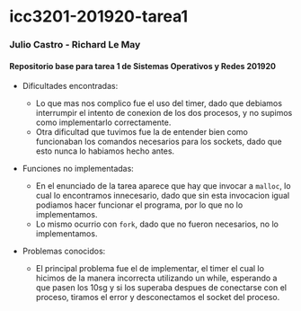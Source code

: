# icc3201-201920-tarea1
### Julio Castro - Richard Le May
#### Repositorio base para tarea 1 de Sistemas Operativos y Redes 201920

- Dificultades encontradas:
  - Lo que mas nos complico fue el uso del timer, dado que debiamos interrumpir el intento de conexion de los dos
procesos, y no supimos como implementarlo correctamente.
  - Otra dificultad que tuvimos fue la de entender bien como funcionaban los comandos necesarios para los sockets, dado que esto nunca lo habiamos hecho antes.

- Funciones no implementadas:
  - En el enunciado de la tarea aparece que hay que invocar a `malloc`, lo cual lo encontramos innecesario, dado que sin esta invocacion igual podiamos hacer funcionar el programa, por lo que no lo implementamos.
  - Lo mismo ocurrio con `fork`, dado que no fueron necesarios, no lo implementamos.

- Problemas conocidos:
  - El principal problema fue el de implementar, el timer el cual lo hicimos de la manera incorrecta utilizando un while, esperando a que pasen los 10sg y si los superaba despues de conectarse con el proceso, tiramos el error y desconectamos el socket del proceso.

